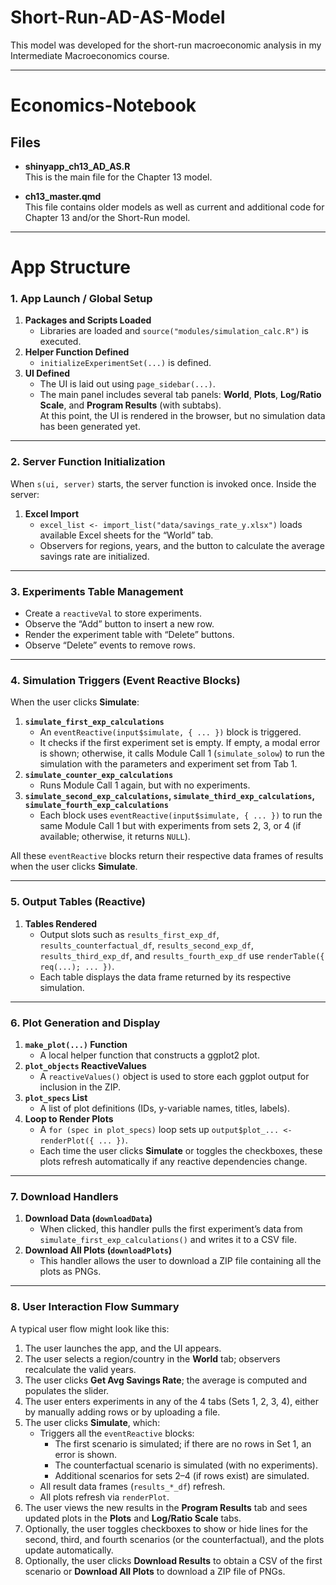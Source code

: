 # Short-Run-AD-AS-Model

This model was developed for the short-run macroeconomic analysis in my Intermediate Macroeconomics course.

---

# Economics-Notebook

## Files

- **shinyapp_ch13_AD_AS.R**  
  This is the main file for the Chapter 13 model.

- **ch13_master.qmd**  
  This file contains older models as well as current and additional code for Chapter 13 and/or the Short-Run model.

---

# App Structure

### 1. App Launch / Global Setup
1. **Packages and Scripts Loaded**  
   - Libraries are loaded and `source("modules/simulation_calc.R")` is executed.
2. **Helper Function Defined**  
   - `initializeExperimentSet(...)` is defined.
3. **UI Defined**  
   - The UI is laid out using `page_sidebar(...)`.
   - The main panel includes several tab panels: **World**, **Plots**, **Log/Ratio Scale**, and **Program Results** (with subtabs).  
   At this point, the UI is rendered in the browser, but no simulation data has been generated yet.

---

### 2. Server Function Initialization
When `s(ui, server)` starts, the server function is invoked once. Inside the server:
1. **Excel Import**  
   - `excel_list <- import_list("data/savings_rate_y.xlsx")` loads available Excel sheets for the “World” tab.
   - Observers for regions, years, and the button to calculate the average savings rate are initialized.

---

### 3. Experiments Table Management
- Create a `reactiveVal` to store experiments.
- Observe the “Add” button to insert a new row.
- Render the experiment table with “Delete” buttons.
- Observe “Delete” events to remove rows.

---

### 4. Simulation Triggers (Event Reactive Blocks)
When the user clicks **Simulate**:
1. **`simulate_first_exp_calculations`**  
   - An `eventReactive(input$simulate, { ... })` block is triggered.
   - It checks if the first experiment set is empty. If empty, a modal error is shown; otherwise, it calls Module Call 1 (`simulate_solow`) to run the simulation with the parameters and experiment set from Tab 1.
2. **`simulate_counter_exp_calculations`**  
   - Runs Module Call 1 again, but with no experiments.
3. **`simulate_second_exp_calculations`, `simulate_third_exp_calculations`, `simulate_fourth_exp_calculations`**  
   - Each block uses `eventReactive(input$simulate, { ... })` to run the same Module Call 1 but with experiments from sets 2, 3, or 4 (if available; otherwise, it returns `NULL`).

All these `eventReactive` blocks return their respective data frames of results when the user clicks **Simulate**.

---

### 5. Output Tables (Reactive)
1. **Tables Rendered**  
   - Output slots such as `results_first_exp_df`, `results_counterfactual_df`, `results_second_exp_df`, `results_third_exp_df`, and `results_fourth_exp_df` use `renderTable({ req(...); ... })`.
   - Each table displays the data frame returned by its respective simulation.

---

### 6. Plot Generation and Display
1. **`make_plot(...)` Function**  
   - A local helper function that constructs a ggplot2 plot.
2. **`plot_objects` ReactiveValues**  
   - A `reactiveValues()` object is used to store each ggplot output for inclusion in the ZIP.
3. **`plot_specs` List**  
   - A list of plot definitions (IDs, y-variable names, titles, labels).
4. **Loop to Render Plots**  
   - A `for (spec in plot_specs)` loop sets up `output$plot_... <- renderPlot({ ... })`.
   - Each time the user clicks **Simulate** or toggles the checkboxes, these plots refresh automatically if any reactive dependencies change.

---

### 7. Download Handlers
1. **Download Data (`downloadData`)**  
   - When clicked, this handler pulls the first experiment’s data from `simulate_first_exp_calculations()` and writes it to a CSV file.
2. **Download All Plots (`downloadPlots`)**  
   - This handler allows the user to download a ZIP file containing all the plots as PNGs.

---

### 8. User Interaction Flow Summary
A typical user flow might look like this:
1. The user launches the app, and the UI appears.
2. The user selects a region/country in the **World** tab; observers recalculate the valid years.
3. The user clicks **Get Avg Savings Rate**; the average is computed and populates the slider.
4. The user enters experiments in any of the 4 tabs (Sets 1, 2, 3, 4), either by manually adding rows or by uploading a file.
5. The user clicks **Simulate**, which:
   - Triggers all the `eventReactive` blocks:
     - The first scenario is simulated; if there are no rows in Set 1, an error is shown.
     - The counterfactual scenario is simulated (with no experiments).
     - Additional scenarios for sets 2–4 (if rows exist) are simulated.
   - All result data frames (`results_*_df`) refresh.
   - All plots refresh via `renderPlot`.
6. The user views the new results in the **Program Results** tab and sees updated plots in the **Plots** and **Log/Ratio Scale** tabs.
7. Optionally, the user toggles checkboxes to show or hide lines for the second, third, and fourth scenarios (or the counterfactual), and the plots update automatically.
8. Optionally, the user clicks **Download Results** to obtain a CSV of the first scenario or **Download All Plots** to download a ZIP file of PNGs.

